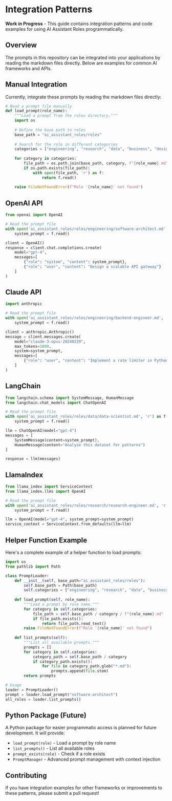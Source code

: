 # Integration Patterns

**Work in Progress** - This guide contains integration patterns and code examples for using AI Assistant Roles programmatically.

## Overview

The prompts in this repository can be integrated into your applications by reading the markdown files directly. Below are examples for common AI frameworks and APIs.

## Manual Integration

Currently, integrate these prompts by reading the markdown files directly:

```python
# Read a prompt file manually
def load_prompt(role_name):
    """Load a prompt from the roles directory."""
    import os
    
    # Define the base path to roles
    base_path = "ai_assistant_roles/roles"
    
    # Search for the role in different categories
    categories = ["engineering", "research", "data", "business", "design", "writing"]
    
    for category in categories:
        file_path = os.path.join(base_path, category, f"{role_name}.md")
        if os.path.exists(file_path):
            with open(file_path, 'r') as f:
                return f.read()
    
    raise FileNotFoundError(f"Role '{role_name}' not found")
```

## OpenAI API

```python
from openai import OpenAI

# Read the prompt file
with open('ai_assistant_roles/roles/engineering/software-architect.md', 'r') as f:
    system_prompt = f.read()

client = OpenAI()
response = client.chat.completions.create(
    model="gpt-4",
    messages=[
        {"role": "system", "content": system_prompt},
        {"role": "user", "content": "Design a scalable API gateway"}
    ]
)
```

## Claude API

```python
import anthropic

# Read the prompt file
with open('ai_assistant_roles/roles/engineering/backend-engineer.md', 'r') as f:
    system_prompt = f.read()

client = anthropic.Anthropic()
message = client.messages.create(
    model="claude-3-opus-20240229",
    max_tokens=1000,
    system=system_prompt,
    messages=[
        {"role": "user", "content": "Implement a rate limiter in Python"}
    ]
)
```

## LangChain

```python
from langchain.schema import SystemMessage, HumanMessage
from langchain.chat_models import ChatOpenAI

# Read the prompt file
with open('ai_assistant_roles/roles/data/data-scientist.md', 'r') as f:
    system_prompt = f.read()

llm = ChatOpenAI(model="gpt-4")
messages = [
    SystemMessage(content=system_prompt),
    HumanMessage(content="Analyze this dataset for patterns")
]

response = llm(messages)
```

## LlamaIndex

```python
from llama_index import ServiceContext
from llama_index.llms import OpenAI

# Read the prompt file
with open('ai_assistant_roles/roles/research/research-engineer.md', 'r') as f:
    system_prompt = f.read()

llm = OpenAI(model="gpt-4", system_prompt=system_prompt)
service_context = ServiceContext.from_defaults(llm=llm)
```

## Helper Function Example

Here's a complete example of a helper function to load prompts:

```python
import os
from pathlib import Path

class PromptLoader:
    def __init__(self, base_path="ai_assistant_roles/roles"):
        self.base_path = Path(base_path)
        self.categories = ["engineering", "research", "data", "business", "design", "writing"]
    
    def load_prompt(self, role_name):
        """Load a prompt by role name."""
        for category in self.categories:
            file_path = self.base_path / category / f"{role_name}.md"
            if file_path.exists():
                return file_path.read_text()
        raise FileNotFoundError(f"Role '{role_name}' not found")
    
    def list_prompts(self):
        """List all available prompts."""
        prompts = []
        for category in self.categories:
            category_path = self.base_path / category
            if category_path.exists():
                for file in category_path.glob("*.md"):
                    prompts.append(file.stem)
        return prompts

# Usage
loader = PromptLoader()
prompt = loader.load_prompt("software-architect")
all_roles = loader.list_prompts()
```

## Python Package (Future)

A Python package for easier programmatic access is planned for future development. It will provide:

- `load_prompt(role)` - Load a prompt by role name
- `list_prompts()` - List all available roles
- `prompt_exists(role)` - Check if a role exists
- `PromptManager` - Advanced prompt management with context injection

## Contributing

If you have integration examples for other frameworks or improvements to these patterns, please submit a pull request!